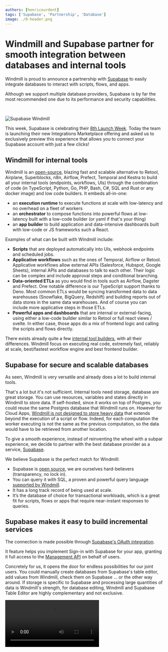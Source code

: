 ```yaml
---
authors: [henricourdent]
tags: ['Supabase', 'Partnership', 'Database']
image: ./0-header.png
---
```


# Windmill and Supabase partner for smooth integration between databases and internal tools

Windmill is proud to announce a partnership with [Supabase](https://supabase.com/) to easily integrate databases to interact with scripts, flows, and apps.

<!--truncate-->

Although we support multiple database providers, Supabase is by far the most recommended one due to its performance and security capabilities.

<br/>

![Supabase Windmill](./0-header.png)

This week, Supabase is celebrating their [8th Launch Week](https://supabase.com/launch-week). Today the team is launching their new Integrations Marketplace offering and asked us to exclusively preview this experience that allows you to connect your Supabase account with just a few clicks!

## Windmill for internal tools

Windmill is an [open-source](https://github.com/windmill-labs/windmill), blazing fast and scalable alternative to Retool, Airplane, Superblocks, n8n, Airflow, Prefect, Temporal and Kestra to build all your internal tools (endpoints, workflows, UIs) through the combination of code (in TypeScript, Python, Go, PHP, Bash, C#, SQL and Rust or any docker image) and low code builders. It embeds all-in-one:

- an **execution runtime** to execute functions at scale with low-latency and no overhead on a fleet of workers
- an **orchestrator** to compose functions into powerful flows at low-latency built with a low-code builder (or yaml if that's your thing)
- an **app builder** to build application and data-intensive dashboards built with low-code or JS frameworks such a React.

Examples of what can be built with Windmill include:

- **Scripts** that are deployed automatically into UIs, webhook endpoints and scheduled jobs.
- **Applicative workflows** such as the ones of Temporal, Airflow or Retool. Applicative workflows allow external APIs (Salesforce, Hubspot, Google Sheets), internal APIs and databases to talk to each other. Their logic can be complex and include approval steps and conditional branching.
- **Data-oriented ETLs** as you would find in tools such as Airflow, Dagster and Prefect. One notable difference is our TypeScript support thanks to Deno. Most common ETLs would be syncing transformed data to data warehouses (Snowflake, BigQuery, Redshift) and building reports out of data stores in the same data warehouses. And of course you can include more applicative steps in those ETLs.
- **Powerful apps and dashboards** that are internal or external-facing, using either a low-code builder similar to Retool or full react views / svelte. In either case, those apps do a mix of frontend logic and calling the scripts and flows directly.

There exists already quite a few [internal tool builders](/docs/compared_to/peers), with all their differences. Windmill focus on executing real code, extremely fast, reliably at scale, best/fastest workflow engine and best frontend builder.

## Supabase for secure and scalable databases

As seen, Windmill is very versatile and already does a lot to build internal tools.

That's a lot but it's not sufficient. Internal tools need storage, database are great storage. You can use resources, variables and states directly in Windmill to store data. If self-hosted, since it works on top of Postgres, you could reuse the same Postgres database that Windmill runs on. However for Cloud Apps, [Windmill is not designed to store heavy data](/docs/core_concepts/persistent_storage) that extends beyond the execution of a script or flow. Indeed, for each computation the worker executing is not the same as the previous computation, so the data would have to be retrieved from another location.

To give a smooth experience, instead of reinventing the wheel with a subpar experience, we decide to partner with the best database provider as a service, [Supabase](https://supabase.com/).

We believe Supabase is the perfect match for Windmill:

- Supabase is [open source](https://github.com/supabase/supabase), we are ourselves hard-believers (transparency, no lock in).
- You can query it with SQL, a proven and powerful query language [supported by Windmill](/docs/getting_started/scripts_quickstart/sql).
- It has a long track record of being used at scale.
- It’s the database of choice for transactional workloads, which is a great fit for scripts, flows or apps that require near-instant responses to queries.

## Supabase makes it easy to build incremental services

The connection is made possible through [Supabase's OAuth integration](https://supabase.com/docs/guides/platform/oauth-apps/authorize-an-oauth-app).

It feature helps you implement Sign-in with Supabase for your app, granting it full access to the [Management API](https://supabase.com/docs/reference/api/introduction) on behalf of users.

Concretely for us, it opens the door for endless possibilities for our joint users. You could manually create databases from Supabase's table editor, add values from Windmill, check them on Supabase ... or the other way around. If storage is specific to Supabase and processing large quantities of data is Windmill's strength, for database editing, Windmill and Supabase Table Editor are highly complementary and not exclusive.

<video
    className="border-2 rounded-xl object-cover w-full h-full dark:border-gray-800"
    controls
    src="/videos/supabase_wizard.mp4"
/>
